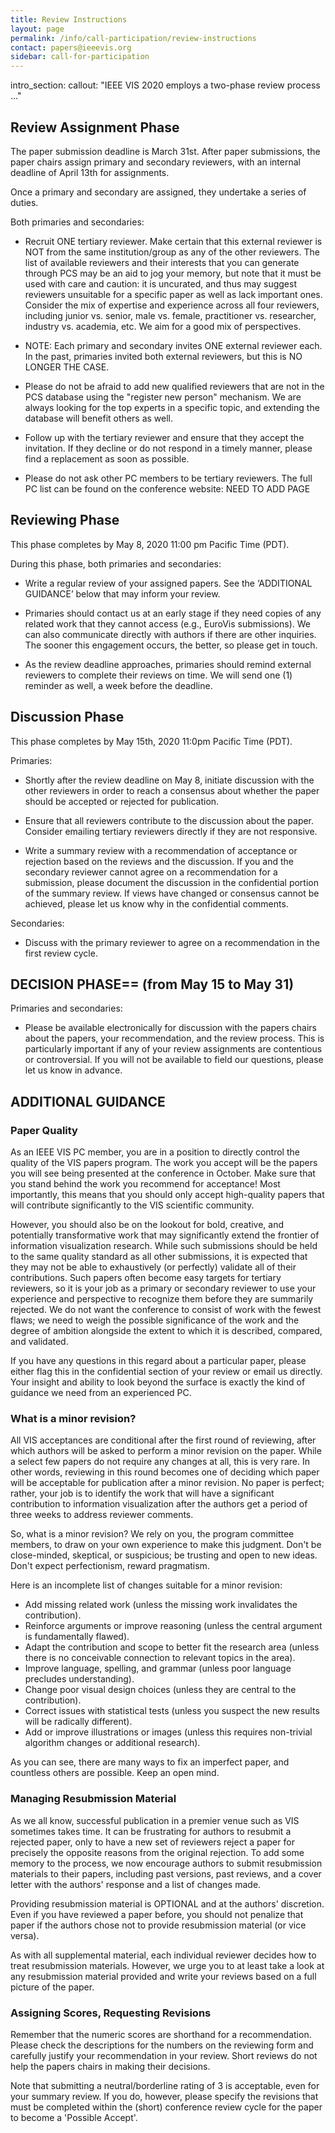 ```yaml
---
title: Review Instructions
layout: page
permalink: /info/call-participation/review-instructions
contact: papers@ieeevis.org
sidebar: call-for-participation
---
```


intro_section:
  callout: "IEEE VIS 2020 employs a two-phase review process ..."

## Review Assignment Phase

The paper submission deadline is March 31st. After paper submissions, the paper chairs assign primary and secondary reviewers, with an internal deadline of April 13th for assignments. 

Once a primary and secondary are assigned, they undertake a series of duties.

Both primaries and secondaries:
* Recruit ONE tertiary reviewer. Make certain that this external reviewer is NOT from the same institution/group as any of the other reviewers. The list of available reviewers and their interests that you can generate through PCS may be an aid to jog your memory, but note that it must be used with care and caution: it is uncurated, and thus may suggest reviewers unsuitable for a specific paper as well as lack important ones. Consider the mix of expertise and experience across all four reviewers, including junior vs. senior, male vs. female, practitioner vs. researcher, industry vs. academia, etc. We aim for a good mix of perspectives.

* NOTE: Each primary and secondary invites ONE external reviewer each. In the past, primaries invited both external reviewers, but this is NO LONGER THE CASE.

* Please do not be afraid to add new qualified reviewers that are not in the PCS database using the "register new person" mechanism. We are always looking for the top experts in a specific topic, and extending the database will benefit others as well.

* Follow up with the tertiary reviewer and ensure that they accept the invitation. If they decline or do not respond in a timely manner, please find a replacement as soon as possible.

* Please do not ask other PC members to be tertiary reviewers. The full PC list can be found on the conference website: NEED TO ADD PAGE


## Reviewing Phase 

This phase completes by May 8, 2020 11:00 pm Pacific Time (PDT).

During this phase, both primaries and secondaries:
* Write a regular review of your assigned papers. See the ‘ADDITIONAL GUIDANCE’ below that may inform your review.

* Primaries should contact us at an early stage if they need copies of any related work that they cannot access (e.g., EuroVis submissions). We can also communicate directly with authors if there are other inquiries. The sooner this engagement occurs, the better, so please get in touch.

* As the review deadline approaches, primaries should remind external reviewers to complete their reviews on time. We will send one (1) reminder as well, a week before the deadline.


## Discussion Phase

This phase completes by May 15th, 2020 11:0pm Pacific Time (PDT).

Primaries:
* Shortly after the review deadline on May 8, initiate discussion with the other reviewers in order to reach a consensus about whether the paper should be accepted or rejected for publication.

* Ensure that all reviewers contribute to the discussion about the paper. Consider emailing tertiary reviewers directly if they are not responsive.

* Write a summary review with a recommendation of acceptance or rejection based on the reviews and the discussion. If you and the secondary reviewer cannot agree on a recommendation for a submission, please document the discussion in the confidential portion of the summary review. If views have changed or consensus cannot be achieved, please let us know why in the confidential comments.

Secondaries:
* Discuss with the primary reviewer to agree on a recommendation in the first review cycle.


## DECISION PHASE== (from May 15 to May 31)
Primaries and secondaries:
* Please be available electronically for discussion with the papers chairs about the papers, your recommendation, and the review process. This is particularly important if any of your review assignments are contentious or controversial. If you will not be available to field our questions, please let us know in advance.


## ADDITIONAL GUIDANCE

### Paper Quality
As an IEEE VIS PC member, you are in a position to directly control the quality of the VIS papers program. The work you accept will be the papers you will see being presented at the conference in October. Make sure that you stand behind the work you recommend for acceptance! Most importantly, this means that you should only accept high-quality papers that will contribute significantly to the VIS scientific community.

However, you should also be on the lookout for bold, creative, and potentially transformative work that may significantly extend the frontier of information visualization research. While such submissions should be held to the same quality standard as all other submissions, it is expected that they may not be able to exhaustively (or perfectly) validate all of their contributions. Such papers often become easy targets for tertiary reviewers, so it is your job as a primary or secondary reviewer to use your experience and perspective to recognize them before they are summarily rejected. We do not want the conference to consist of work with the fewest flaws; we need to weigh the possible significance of the work and the degree of ambition alongside the extent to which it is described, compared, and validated.

If you have any questions in this regard about a particular paper, please either flag this in the confidential section of your review or email us directly. Your insight and ability to look beyond the surface is exactly the kind of guidance we need from an experienced PC.


### What is a minor revision?
All VIS acceptances are conditional after the first round of reviewing, after which authors will be asked to perform a minor revision on the paper. While a select few papers do not require any changes at all, this is very rare. In other words, reviewing in this round becomes one of deciding which paper will be acceptable for publication after a minor revision. No paper is perfect; rather, your job is to identify the work that will have a significant contribution to information visualization after the authors get a period of three weeks to address reviewer comments.

So, what is a minor revision? We rely on you, the program committee members, to draw on your own experience to make this judgment. Don't be close-minded, skeptical, or suspicious; be trusting and open to new ideas. Don't expect perfectionism, reward pragmatism.

Here is an incomplete list of changes suitable for a minor revision:
* Add missing related work (unless the missing work invalidates the contribution).
* Reinforce arguments or improve reasoning (unless the central argument is fundamentally flawed).
* Adapt the contribution and scope to better fit the research area (unless there is no conceivable connection to relevant topics in the area).
* Improve language, spelling, and grammar (unless poor language precludes understanding).
* Change poor visual design choices (unless they are central to the contribution).
* Correct issues with statistical tests (unless you suspect the new results will be radically different).
* Add or improve illustrations or images (unless this requires non-trivial algorithm changes or additional research).

As you can see, there are many ways to fix an imperfect paper, and countless others are possible. Keep an open mind.


### Managing Resubmission Material
As we all know, successful publication in a premier venue such as VIS sometimes takes time. It can be frustrating for authors to resubmit a rejected paper, only to have a new set of reviewers reject a paper for precisely the opposite reasons from the original rejection. To add some memory to the process, we now encourage authors to submit resubmission materials to their papers, including past versions, past reviews, and a cover letter with the authors' response and a list of changes made.

Providing resubmission material is OPTIONAL and at the authors' discretion. Even if you have reviewed a paper before, you should not penalize that paper if the authors chose not to provide resubmission material (or vice versa).

As with all supplemental material, each individual reviewer decides how to treat resubmission materials. However, we urge you to at least take a look at any resubmission material provided and write your reviews based on a full picture of the paper.


### Assigning Scores, Requesting Revisions
Remember that the numeric scores are shorthand for a recommendation. Please check the descriptions for the numbers on the reviewing form and carefully justify your recommendation in your review. Short reviews do not help the papers chairs in making their decisions.

Note that submitting a neutral/borderline rating of 3 is acceptable, even for your summary review. If you do, however, please specify the revisions that must be completed within the (short) conference review cycle for the paper to become a 'Possible Accept'.
